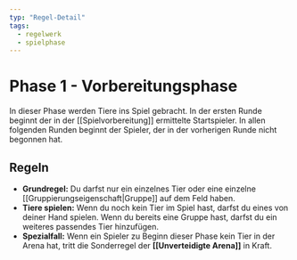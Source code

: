 ```yaml
---
typ: "Regel-Detail"
tags:
  - regelwerk
  - spielphase
---
```


# Phase 1 - Vorbereitungsphase

In dieser Phase werden Tiere ins Spiel gebracht. In der ersten Runde beginnt der in der [[Spielvorbereitung]] ermittelte Startspieler. In allen folgenden Runden beginnt der Spieler, der in der vorherigen Runde nicht begonnen hat.

## Regeln
- **Grundregel:** Du darfst nur ein einzelnes Tier oder eine einzelne [[Gruppierungseigenschaft|Gruppe]] auf dem Feld haben.
- **Tiere spielen:** Wenn du noch kein Tier im Spiel hast, darfst du eines von deiner Hand spielen. Wenn du bereits eine Gruppe hast, darfst du ein weiteres passendes Tier hinzufügen.
- **Spezialfall:** Wenn ein Spieler zu Beginn dieser Phase kein Tier in der Arena hat, tritt die Sonderregel der **[[Unverteidigte Arena]]** in Kraft.
